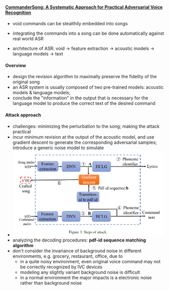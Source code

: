 #### [CommanderSong: A Systematic Approach for Practical Adversarial Voice Recognition](https://arxiv.org/pdf/1801.08535.pdf)

- void commands can be stealthily embedded into songs
- integrating the commands into a song can be done automatically against real world ASR

- architecture of ASR: void -> feature extraction -> acoustic models -> language models -> text

#### Overview 

- design the revision algorithm to maximally preserve the fidelity of the original song
- an ASR system is usually composed of two pre-trained models: acoustic models & language models; 
- conclude the "information" in the output that is necessary for the language model to produce the correct text of the desired command

#### Attack approach

- challenges: minimizing the perturbation to the song; making the attack practical
- incur minimum revision at the output of the acoustic model, and use gradient descent to generate the corresponding adversarial samples; introduce a generic noise model to simulate
- ![](41-1.PNG)
- analyzing the decoding procedures: **pdf-id sequence matching algorithm**
- don't consider the invariance of background noise in different environments, e.g. grocery, restaurant, office, due to 
  - in a quite noisy environment, even original voice command may not be correctly recognized by IVC devices
  - modeling any slightly variant background noise is difficult
  - in a normal environment the major impacts is a electronic noise rather than background noise